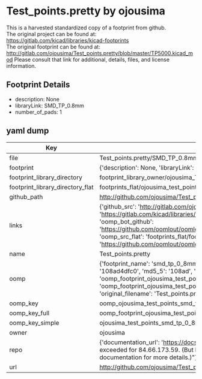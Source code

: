 # Test_points.pretty by ojousima  
This is a harvested standardized copy of a footprint from github.  
The original project can be found at:  
https://gitlab.com/kicad/libraries/kicad-footprints  
The original footprint can be found at:
http://gitlab.com/ojousima/Test_points.pretty/blob/master/TP5000.kicad_mod
Please consult that link for additional, details, files, and license information.  
## Footprint Details
* description: None  
* libraryLink: SMD_TP_0.8mm  
* number_of_pads: 1  
## yaml dump  
| Key | Value |  
| --- | --- |  
| file | Test_points.pretty/SMD_TP_0.8mm.kicad_mod |  
| footprint | {'description': None, 'libraryLink': 'SMD_TP_0.8mm', 'number_of_pads': 1} |  
| footprint_library_directory | footprint_library_owner/ojousima_Test_points.pretty |  
| footprint_library_directory_flat | footprints_flat/ojousima_test_points_smd_tp_0_8mm/working |  
| github_path | http://github.com/ojousima/Test_points.pretty/blob/master/SMD_TP_0.8mm.kicad_mod |  
| links | {'github_src': 'http://gitlab.com/ojousima/Test_points.pretty/blob/master/TP5000.kicad_mod', 'github_src_repo': 'https://gitlab.com/kicad/libraries/kicad-footprints', 'oomp_bot': 'footprints/ojousima_test_points_smd_tp_0_8mm/working', 'oomp_bot_github': 'https://github.com/oomlout/oomlout_oomp_footprint_bot/tree/main/footprints/ojousima_test_points_smd_tp_0_8mm/working', 'oomp_src_flat': 'footprints_flat/footprints_flat/ojousima_test_points_smd_tp_0_8mm/working', 'oomp_src_flat_github': 'https://github.com/oomlout/oomlout_oomp_footprint_src/tree/main/footprints_flat/ojousima_test_points_smd_tp_0_8mm/working'} |  
| name | Test_points.pretty |  
| oomp | {'footprint_name': 'smd_tp_0_8mm', 'library_name': 'test_points', 'md5': '108ad4dfc095101219a9b1c17816aced', 'md5_10': '108ad4dfc0', 'md5_5': '108ad', 'md5_6': '108ad4', 'oomp_key': 'oomp_ojousima_test_points_smd_tp_0_8mm', 'oomp_key_extra': 'oomp_footprint_ojousima_test_points_smd_tp_0_8mm', 'oomp_key_full': 'oomp_footprint_ojousima_test_points_smd_tp_0_8mm_108ad4', 'oomp_key_simple': 'ojousima_test_points_smd_tp_0_8mm', 'original_filename': 'Test_points.pretty/SMD_TP_0.8mm.kicad_mod', 'owner_name': 'ojousima'} |  
| oomp_key | oomp_ojousima_test_points_smd_tp_0_8mm |  
| oomp_key_full | oomp_footprint_ojousima_test_points_smd_tp_0_8mm |  
| oomp_key_simple | ojousima_test_points_smd_tp_0_8mm |  
| owner | ojousima |  
| repo | {'documentation_url': 'https://docs.github.com/rest/overview/resources-in-the-rest-api#rate-limiting', 'message': "API rate limit exceeded for 84.66.173.59. (But here's the good news: Authenticated requests get a higher rate limit. Check out the documentation for more details.)"} |  
| url | http://github.com/ojousima/Test_points.pretty |  

